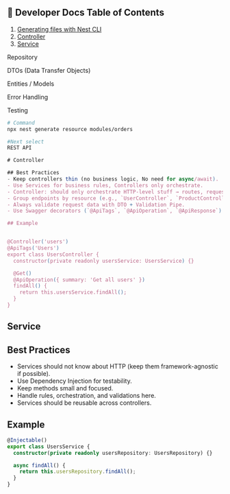## 📖 Developer Docs Table of Contents

1. [Generating files with Nest CLI](#Command)
2. [Controller](#Controller)
3. [Service](#Service)

Repository

DTOs (Data Transfer Objects)

Entities / Models

Error Handling

Testing

```bash
# Command
npx nest generate resource modules/orders

#Next select 
REST API 


```

```ts
# Controller

## Best Practices
- Keep controllers thin (no business logic, No need for async/await).
- Use Services for business rules, Controllers only orchestrate.
- Controller: should only orchestrate HTTP-level stuff → routes, request validation, picking status codes, response formatting.
- Group endpoints by resource (e.g., `UserController`, `ProductController`).
- Always validate request data with DTO + Validation Pipe.
- Use Swagger decorators (`@ApiTags`, `@ApiOperation`, `@ApiResponse`) for documentation.

## Example


@Controller('users')
@ApiTags('Users')
export class UsersController {
  constructor(private readonly usersService: UsersService) {}

  @Get()
  @ApiOperation({ summary: 'Get all users' })
  findAll() {
    return this.usersService.findAll();
  }
}
```


## Service

## Best Practices
- Services should not know about HTTP (keep them framework-agnostic if possible).
- Use Dependency Injection for testability.
- Keep methods small and focused.
- Handle rules, orchestration, and validations here.
- Services should be reusable across controllers.

## Example

```ts
@Injectable()
export class UsersService {
  constructor(private readonly usersRepository: UsersRepository) {}

  async findAll() {
    return this.usersRepository.findAll();
  }
}

```